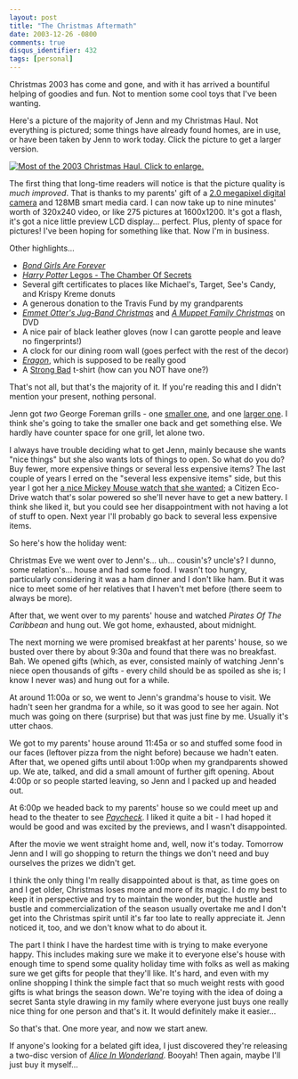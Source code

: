 ```yaml
---
layout: post
title: "The Christmas Aftermath"
date: 2003-12-26 -0800
comments: true
disqus_identifier: 432
tags: [personal]
---
```

Christmas 2003 has come and gone, and with it has arrived a bountiful
helping of goodies and fun. Not to mention some cool toys that I've been
wanting.

 Here's a picture of the majority of Jenn and my Christmas Haul. Not
everything is pictured; some things have already found homes, are in
use, or have been taken by Jenn to work today. Click the picture to get
a larger version.

 [![Most of the 2003 Christmas Haul. Click to
enlarge.](https://hyqi8g.blu.livefilestore.com/y2pmlLshvjMh88PK1ww9mbkM-Tie3WercysXukv1k50cvYAvyx8_mUh3BtLRD1GiqKccV7-fCEpSEFxdONOcgLV_kOWdoiULObo8hR6K3ZQ-oc/20031226xmashaul_sm.jpg?psid=1)](https://hyqi8g.blu.livefilestore.com/y2ppNiGsSE7m_2zlKUMz_AGU2-pyam4LXe9dgkLYbfADX1A1rxN3e0hCTjlMw3fzOSHpTbd8BqyWw011TZ7iy30D-x__7gYUiCo5a6vggnvsv8/20031226xmashaul_lg.jpg?psid=1)

 The first thing that long-time readers will notice is that the picture
quality is *much improved*. That is thanks to my parents' gift of a [2.0
megapixel digital
camera](http://www.boundlessgifts.com/index.cfm/fa/items.main/parentcat/4642/subcatid/12378/id/67430)
and 128MB smart media card. I can now take up to nine minutes' worth of
320x240 video, or like 275 pictures at 1600x1200. It's got a flash, it's
got a nice little preview LCD display... perfect. Plus, plenty of space
for pictures! I've been hoping for something like that. Now I'm in
business.

 Other highlights...

-   [*Bond Girls Are
    Forever*](http://www.amazon.com/exec/obidos/ASIN/0810943026/mhsvortex)
-   [*Harry Potter* Legos - The Chamber Of
    Secrets](http://www.amazon.com/exec/obidos/ASIN/B0000649DR/mhsvortex)
-   Several gift certificates to places like Michael's, Target, See's
    Candy, and Krispy Kreme donuts
-   A generous donation to the Travis Fund by my grandparents
-   [*Emmet Otter's Jug-Band
    Christmas*](http://www.amazon.com/exec/obidos/ASIN/B00005OSJS/mhsvortex)
    and [*A Muppet Family
    Christmas*](http://www.amazon.com/exec/obidos/ASIN/B00005OSJR/mhsvortex)
    on DVD
-   A nice pair of black leather gloves (now I can garotte people and
    leave no fingerprints!)
-   A clock for our dining room wall (goes perfect with the rest of the
    decor)
-   [*Eragon*](http://www.amazon.com/exec/obidos/ASIN/0375826688/mhsvortex),
    which is supposed to be really good
-   A [Strong Bad](http://www.homestarrunner.com/sbemail.html) t-shirt
    (how can you NOT have one?)



 That's not all, but that's the majority of it. If you're reading this
and I didn't mention your present, nothing personal.

 Jenn got *two* George Foreman grills - one [smaller
one](http://www.amazon.com/exec/obidos/ASIN/B00005851Z/mhsvortex), and
one [larger
one](http://www.amazon.com/exec/obidos/ASIN/B00006498W/mhsvortex). I
think she's going to take the smaller one back and get something else.
We hardly have counter space for one grill, let alone two.

 I always have trouble deciding what to get Jenn, mainly because she
wants "nice things" but she also wants lots of things to open. So what
do you do? Buy fewer, more expensive things or several less expensive
items? The last couple of years I erred on the "several less expensive
items" side, but this year I got her [a nice Mickey Mouse watch that she
wanted](http://disney.store.go.com/DSSectionPage.process?Section_Id=14546&Product_Id=150275);
a Citizen Eco-Drive watch that's solar powered so she'll never have to
get a new battery. I think she liked it, but you could see her
disappointment with not having a lot of stuff to open. Next year I'll
probably go back to several less expensive items.

 So here's how the holiday went:

 Christmas Eve we went over to Jenn's... uh... cousin's? uncle's? I
dunno, some relation's... house and had some food. I wasn't too hungry,
particularly considering it was a ham dinner and I don't like ham. But
it was nice to meet some of her relatives that I haven't met before
(there seem to always be more).

 After that, we went over to my parents' house and watched *Pirates Of
The Caribbean* and hung out. We got home, exhausted, about midnight.

 The next morning we were promised breakfast at her parents' house, so
we busted over there by about 9:30a and found that there was no
breakfast. Bah. We opened gifts (which, as ever, consisted mainly of
watching Jenn's niece open thousands of gifts - every child should be as
spoiled as she is; I know I never was) and hung out for a while.

 At around 11:00a or so, we went to Jenn's grandma's house to visit. We
hadn't seen her grandma for a while, so it was good to see her again.
Not much was going on there (surprise) but that was just fine by me.
Usually it's utter chaos.

 We got to my parents' house around 11:45a or so and stuffed some food
in our faces (leftover pizza from the night before) because we hadn't
eaten. After that, we opened gifts until about 1:00p when my
grandparents showed up. We ate, talked, and did a small amount of
further gift opening. About 4:00p or so people started leaving, so Jenn
and I packed up and headed out.

 At 6:00p we headed back to my parents' house so we could meet up and
head to the theater to see
[*Paycheck*](http://www.imdb.com/title/tt0338337/). I liked it quite a
bit - I had hoped it would be good and was excited by the previews, and
I wasn't disappointed.

 After the movie we went straight home and, well, now it's today.
Tomorrow Jenn and I will go shopping to return the things we don't need
and buy ourselves the prizes we didn't get.

 I think the only thing I'm really disappointed about is that, as time
goes on and I get older, Christmas loses more and more of its magic. I
do my best to keep it in perspective and try to maintain the wonder, but
the hustle and bustle and commercialization of the season usually
overtake me and I don't get into the Christmas spirit until it's far too
late to really appreciate it. Jenn noticed it, too, and we don't know
what to do about it.

 The part I think I have the hardest time with is trying to make
everyone happy. This includes making sure we make it to everyone else's
house with enough time to spend some quality holiday time with folks as
well as making sure we get gifts for people that they'll like. It's
hard, and even with my online shopping I think the simple fact that so
much weight rests with good gifts is what brings the season down. We're
toying with the idea of doing a secret Santa style drawing in my family
where everyone just buys one really nice thing for one person and that's
it. It would definitely make it easier...

 So that's that. One more year, and now we start anew.

 If anyone's looking for a belated gift idea, I just discovered they're
releasing a two-disc version of [*Alice In
Wonderland*](http://www.amazon.com/exec/obidos/ASIN/B0000TG9E2/mhsvortex).
Booyah! Then again, maybe I'll just buy it myself...
